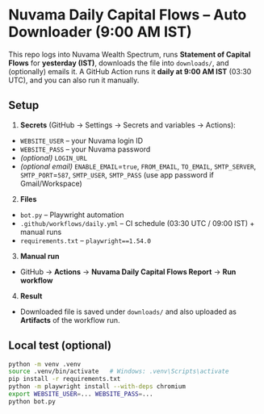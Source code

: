 # Nuvama Daily Capital Flows – Auto Downloader (9:00 AM IST)

This repo logs into Nuvama Wealth Spectrum, runs **Statement of Capital Flows** for **yesterday (IST)**, downloads the file into `downloads/`, and (optionally) emails it. A GitHub Action runs it **daily at 9:00 AM IST** (03:30 UTC), and you can also run it manually.

## Setup

1) **Secrets** (GitHub → Settings → Secrets and variables → Actions):
- `WEBSITE_USER` – your Nuvama login ID
- `WEBSITE_PASS` – your Nuvama password
- *(optional)* `LOGIN_URL`
- *(optional email)* `ENABLE_EMAIL`=`true`, `FROM_EMAIL`, `TO_EMAIL`, `SMTP_SERVER`, `SMTP_PORT`=`587`, `SMTP_USER`, `SMTP_PASS` (use app password if Gmail/Workspace)

2) **Files**
- `bot.py` – Playwright automation
- `.github/workflows/daily.yml` – CI schedule (03:30 UTC / 09:00 IST) + manual runs
- `requirements.txt` – `playwright==1.54.0`

3) **Manual run**
- GitHub → **Actions** → **Nuvama Daily Capital Flows Report** → **Run workflow**

4) **Result**
- Downloaded file is saved under `downloads/` and also uploaded as **Artifacts** of the workflow run.

## Local test (optional)
```bash
python -m venv .venv
source .venv/bin/activate   # Windows: .venv\Scripts\activate
pip install -r requirements.txt
python -m playwright install --with-deps chromium
export WEBSITE_USER=... WEBSITE_PASS=...
python bot.py
